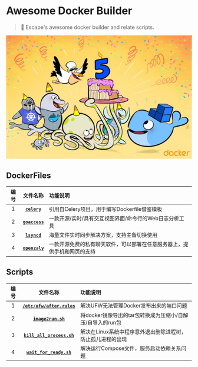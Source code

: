 # Awesome Docker Builder

> 🐚 Escape's awesome docker builder and relate scripts.

![docker](./images/awesome-docker.jpg)

## DockerFiles

| 编号 | 文件名称 | 功能说明 |
| :-----: | :-----: | :----- |
| 1 | [**`celery`**](https://github.com/EscapeLife/awesome-builder/tree/master/DockerFiles/celery) | 引用自Celery项目，用于编写Dockerfile借鉴模板 |
| 2 | [**`goaccess`**](https://github.com/EscapeLife/awesome-builder/tree/master/DockerFiles/goaccess) | 一款开源/实时/具有交互视图界面/命令行的Web日志分析工具 |
| 3 | [**`lsyncd`**](https://github.com/EscapeLife/awesome-builder/tree/master/DockerFiles/lsyncd) | 海量文件实时同步解决方案，支持主备切换使用 |
| 4 | [**`openzaly`**](https://github.com/EscapeLife/awesome-builder/tree/master/DockerFiles/openzaly) | 一款开源免费的私有聊天软件，可以部署在任意服务器上，提供手机和网页的支持 |

## Scripts

| 编号 | 文件名称 | 功能说明 |
| :-----: | :-----: | :----- |
| 1 | [**`/etc/ufw/after.rules`**](https://github.com/EscapeLife/awesome-builder/blob/master/Scripts/after.rules) | 解决UFW无法管理Docker发布出来的端口问题 |
| 2 | [**`image2run.sh`**](https://github.com/EscapeLife/awesome-builder/blob/master/Scripts/image2run.sh) | 将docker镜像导出的tar包转换成为压缩小/自解压/自导入的run包 |
| 3 | [**`kill_all_process.sh`**](https://github.com/EscapeLife/awesome-builder/blob/master/Scripts/kill_all_process.sh) | 解决在Linux系统中程序意外退出删除进程树，防止孤儿进程的出现 |
| 4 | [**`wait_for_ready.sh`**](https://github.com/EscapeLife/awesome-builder/blob/master/Scripts/wait_for_ready.sh) | 解决运行Compose文件，服务启动依赖关系问题 |

